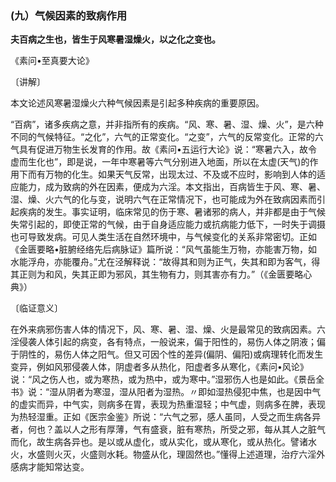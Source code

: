 ### (九）气候因素的致病作用

**夫百病之生也，皆生于风寒暑湿燥火，以之化之变也。**

​《素问•至真要大论》

〔讲解〕

本文论述风寒暑湿燥火六种气候因素是引起多种疾病的重要原因。

“百病”，诸多疾病之意，并非指所有的疾病。“风、寒、暑、湿、燥、火”，是六种不同的气候特征。“之化”，六气的正常变化。“之变”，六气的反常变化。正常的六气具有促进万物生长发育的作用。故《素问•五运行大论》说：“寒暑六入，故令虚而生化也”，即是说，一年中寒暑等六气分别进入地面，所以在太虚(天气)的作用下而有万物的化生。如果天气反常，出现太过、不及或不应时，影响到人体的适应能力，成为致病的外在因素，便成为六淫。本文指出，百病皆生于风、寒、暑、湿、燥、火六气的化与变，说明六气在正常情况下，也可能成为外在致病因素而引起疾病的发生。事实证明，临床常见的伤于寒、暑诸邪的病人，并非都是由于气候失常引起的，即使正常的气候，由于自身适应能力或抗病能力低下，一时失于调摄也可导致发病。可见人类生活在自然环境中，与气候变化的关系非常密切。正如《金匮要略•脏腑经络先后病脉证》篇所说：“风气虽能生万物，亦能害万物，如水能浮舟，亦能覆舟。”尤在泾解释说：“故得其和则为正气，失其和即为客气，得其正则为和风，失其正即为邪风，其生物有力，则其害亦有力。”（《金匮要略心典》）

〔临证意义〕

在外来病邪伤害人体的情况下，风、寒、暑、湿、燥、火是最常见的致病因素。六淫侵袭人体引起的病变，各有特点，一般说来，偏于阳性的，易伤人体之阴液；偏于阴性的，易伤人体之阳气。但又可因个性的差异(偏阴、偏阳)或病理转化而发生变异，例如风邪侵袭人体，阴虚者多从热化，阳虚者多从寒化，《素问•风论》说：“风之伤人也，或为寒热，或为热中，或为寒中。”湿邪伤人也是如此。《景岳全书》说：“湿从阴者为寒湿，湿从阳者为湿热。〃即如湿热侵犯中焦，也是因中气的虚实而异，中气实，则病多在胃，表现为热重湿轻；中气虚，则病多在脾，表现为热轻湿重。正如《医宗金鉴》所说：“六气之邪，感人虽同，人受之而生病各异者，何也？盖以人之形有厚薄，气有盛衰，脏有寒热，所受之邪，每从其人之脏气而化，故生病各异也。是以或从虚化，或从实化，或从寒化，或从热化。譬诸水火，水盛则火灭，火盛则水耗。物盛从化，理固然也。”懂得上述道理，治疗六淫外感病才能知常达变。

